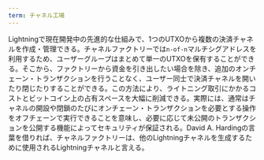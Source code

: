 ```yaml
---
term: チャネル工場
---
```

Lightningで現在開発中の先進的な仕組みで、1つのUTXOから複数の決済チャネルを作成・管理できる。チャネルファクトリーでは`n-of-n`マルチシグアドレスを利用するため、ユーザーグループはまとめて単一のUTXOを保有することができる。そこから、ファクトリーから資金を引き出したい場合を除き、追加のオンチェーン・トランザクションを行うことなく、ユーザー同士で決済チャネルを開いたり閉じたりすることができる。この方法により、ライトニング取引にかかるコストとビットコイン上の占有スペースを大幅に削減できる。実際には、通常はチャネルの開設や閉鎖のたびにオンチェーン・トランザクションを必要とする操作をオフチェーンで実行できることを意味し、必要に応じて未公開のトランザクションを公開する機能によってセキュリティが保証される。David A. Hardingの言葉を借りれば、チャネルファクトリーは、他のLightningチャネルを生成するために使用されるLightningチャネルと言える。